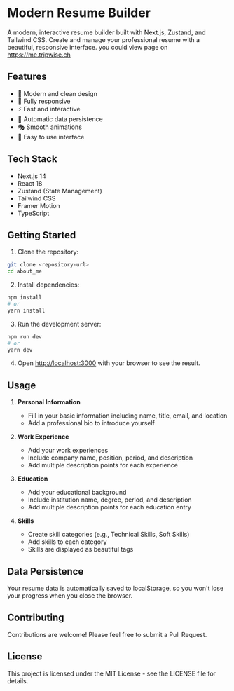 # Modern Resume Builder

A modern, interactive resume builder built with Next.js, Zustand, and Tailwind CSS. Create and manage your professional resume with a beautiful, responsive interface.
you could view page on https://me.tripwise.ch

## Features

- 🎨 Modern and clean design
- 📱 Fully responsive
- ⚡ Fast and interactive
- 💾 Automatic data persistence
- 🎭 Smooth animations
- 📝 Easy to use interface

## Tech Stack

- Next.js 14
- React 18
- Zustand (State Management)
- Tailwind CSS
- Framer Motion
- TypeScript

## Getting Started

1. Clone the repository:
```bash
git clone <repository-url>
cd about_me
```

2. Install dependencies:
```bash
npm install
# or
yarn install
```

3. Run the development server:
```bash
npm run dev
# or
yarn dev
```

4. Open [http://localhost:3000](http://localhost:3000) with your browser to see the result.

## Usage

1. **Personal Information**
   - Fill in your basic information including name, title, email, and location
   - Add a professional bio to introduce yourself

2. **Work Experience**
   - Add your work experiences
   - Include company name, position, period, and description
   - Add multiple description points for each experience

3. **Education**
   - Add your educational background
   - Include institution name, degree, period, and description
   - Add multiple description points for each education entry

4. **Skills**
   - Create skill categories (e.g., Technical Skills, Soft Skills)
   - Add skills to each category
   - Skills are displayed as beautiful tags

## Data Persistence

Your resume data is automatically saved to localStorage, so you won't lose your progress when you close the browser.

## Contributing

Contributions are welcome! Please feel free to submit a Pull Request.

## License

This project is licensed under the MIT License - see the LICENSE file for details.

